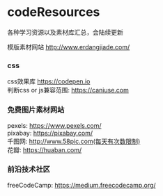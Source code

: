 # codeResources
各种学习资源以及素材库汇总，会陆续更新

模版素材网站 http://www.erdangjiade.com/   
### css
css效果库 https://codepen.io   
判断css or js兼容范围: https://caniuse.com



### 免费图片素材网站
pexels: https://www.pexels.com/  
pixabay: https://pixabay.com/  
千图网: http://www.58pic.com(每天有次数限制)  
花瓣: https://huaban.com/  



### 前沿技术社区
freeCodeCamp: https://medium.freecodecamp.org/  
